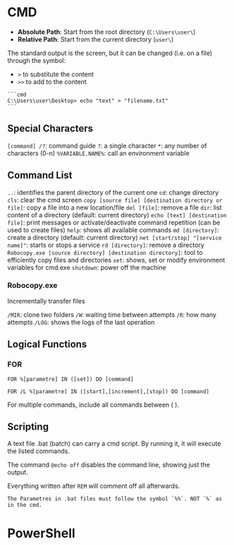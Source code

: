 # CMD

- **Absolute Path**: Start from the root directory (`C:\Users\user\`)
- **Relative Path**: Start from the current directory (`user\`)

The standard output is the screen, but it can be changed (i.e. on a file) through the symbol:
- `>` to substitute the content
- `>>` to add to the content

````ad-example
```cmd
C:\Users\user\Desktop> echo "text" > "filename.txt"
```
````

## Special Characters

`[command] /?`: command guide
`?`: a single character
`*`: any number of characters (0-n)
`%VARIABLE.NAME%`: call an environment variable

## Command List

`..`: identifies the parent directory of the current one
`cd`: change directory
`cls`: clear the cmd screen
`copy [source file] [destination directory or file]`: copy a file into a new location/file
`del [file]`: remove a file
`dir`: list content of a directory (default: current directory)
`echo [text] [destination file]`: print messages or activate/deactivate command repetition (can be used to create files)
`help`: shows all available commands
`md [directory]`: create a directory (default: current directory)
`net [start/stop] "[service name]"`: starts or stops a service
`rd [directory]`: remove a directory
`Robocopy.exe [source directory] [destination directory]`: tool to efficiently copy files and directories
`set`: shows, set or modify environment variables for cmd.exe
`shutdown`: power off the machine

### Robocopy.exe

Incrementally transfer files

`/MIR`: clone two folders
`/W`: waiting time between attempts
`/R`: how many attempts
`/LOG`: shows the logs of the last operation

## Logical Functions

### FOR

`FOR %[parametre] IN ([set]) DO [command]`

`FOR /L %[parametre] IN ([start],[increment],[stop]) DO [command]`

For multiple commands, include all commands between ( ).

## Scripting

A text file .bat (batch) can carry a cmd script. By running it, it will execute the listed commands.

The command `@echo off` disables the command line, showing just the output.

Everything written after `REM` will comment off all afterwards.

```ad-warning
The Parametres in .bat files must follow the symbol `%%`. NOT `%` as in the cmd.
```

# PowerShell
